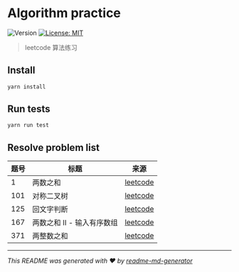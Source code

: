 # Algorithm practice

![Version](https://img.shields.io/badge/version-1.0.0-blue.svg?cacheSeconds=2592000)
[![License: MIT](https://img.shields.io/badge/License-MIT-yellow.svg)](#)

> leetcode 算法练习

## Install

```sh
yarn install
```

## Run tests

```sh
yarn run test
```

## Resolve problem list

| 题号 | 标题                       | 来源                                                                           |
| ---- | -------------------------- | ------------------------------------------------------------------------------ |
| 1    | 两数之和                   | [leetcode](https://leetcode-cn.com/problems/two-sum/)                          |
| 101  | 对称二叉树                 | [leetcode](https://leetcode-cn.com/problems/symmetric-tree/)                   |
| 125  | 回文字判断                 | [leetcode](https://leetcode-cn.com/problems/valid-palindrome/)                 |
| 167  | 两数之和 II - 输入有序数组 | [leetcode](https://leetcode-cn.com/problems/two-sum-ii-input-array-is-sorted/) |
| 371  | 两整数之和                 | [leetcode](https://leetcode-cn.com/problems/sum-of-two-integers/)              |

---

_This README was generated with ❤️ by [readme-md-generator](https://github.com/kefranabg/readme-md-generator)_
